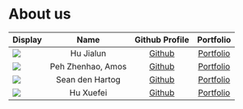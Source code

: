 # About us <a id="scrollToHere"></a>

Display | Name | Github Profile | Portfolio 
--------|:----:|:--------------:|:---------:
![](https://avatars.githubusercontent.com/SuibianP?s=100) | Hu Jialun | [Github](https://github.com/SuibianP) | [Portfolio](team/suibianp.md)
![](https://avatars.githubusercontent.com/APZH?s=100) | Peh Zhenhao, Amos | [Github](https://github.com/APZH) | [Portfolio](team/apzh.md)
![](https://avatars.githubusercontent.com/SeanRobertDH?s=100) | Sean den Hartog | [Github](https://github.com/SeanRobertDH) | [Portfolio](team/seanrobertdh.md)
![](https://avatars.githubusercontent.com/Xuefei2001?s=100) | Hu Xuefei | [Github](https://github.com/Xuefei2001) | [Portfolio](team/xuefei2001.md)
